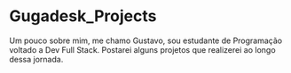 # Gugadesk_Projects
Um pouco sobre mim, me chamo Gustavo, sou estudante de Programação voltado a Dev Full Stack.
Postarei alguns projetos que realizerei ao longo dessa jornada.
